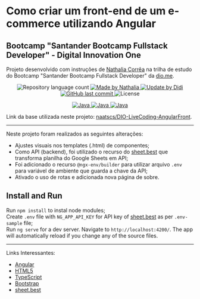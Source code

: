 # Como criar um front-end de um e-commerce utilizando Angular

## Bootcamp "Santander Bootcamp Fullstack Developer" - Digital Innovation One

Projeto desenvolvido com instruções de [Nathalia Corrêa] na trilha de estudo do Bootcamp "Santander Bootcamp Fullstack Developer" da [dio.me].

<p align="center">
	<img alt="Repository language count" src="https://img.shields.io/github/languages/count/didifive/DIO-LiveCoding-AngularFront">
	<a href="https://www.linkedin.com/in/nathalia-corr%C3%AAa-bb6a9414b/">
		<img alt="Made by Nathalia" src="https://img.shields.io/badge/made%20by-Nathalia-blue">
	</a>
	<a href="https://www.linkedin.com/in/luis-carlos-zancanela/">
		<img alt="Update by Didi" src="https://img.shields.io/badge/update%20by-Didi-green">
	</a>
	<a href="https://github.com/didifive/DIO-LiveCoding-AngularFront/commits/master">
		<img alt="GitHub last commit" src="https://img.shields.io/github/last-commit/didifive/DIO-LiveCoding-AngularFront?color=blue">
	</a>
	<img alt="License" src="https://img.shields.io/badge/license-MIT-brightgreen?color=blue">
</p>

<p align="center">
  <a href="https://angular.io/">
	  <img alt="Java" src="https://img.shields.io/static/v1?color=red&label=Dev&message=Angular&style=for-the-badge&logo=Angular">
	</a>
	<a href="https://www.typescriptlang.org/">
	  <img alt="Java" src="https://img.shields.io/static/v1?color=blue&label=Dev&message=TypeScript&style=for-the-badge&logo=TypeScript">
	</a>
  <a href="https://www.w3schools.com/html/">
	  <img alt="Java" src="https://img.shields.io/static/v1?color=red&label=Dev&message=HTML5&style=for-the-badge&logo=HTML5">
	</a>
</p>

Link da base utilizada neste projeto: [naatscs/DIO-LiveCoding-AngularFront](https://github.com/naatscs/DIO-LiveCoding-AngularFront).

---

Neste projeto foram realizados as seguintes alterações:

* Ajustes visuais nos templates (.html) de componentes;
* Como API (backend), foi utilizado o recurso do [sheet.best] que transforma planilha do Google Sheets em API;
* Foi adicionado o recurso `@ngx-env/builder` para utilizar arquivo `.env` para variável de ambiente que guarda a chave da API;
* Ativado o uso de rotas e adicionada nova página de sobre.

## Install and Run

Run `npm install` to instal node modules;  
Create `.env` file with `NG_APP_API_KEY` for API key of [sheet.best] as per `.env-sample` file;  
Run `ng serve` for a dev server. Navigate to `http://localhost:4200/`. The app will automatically reload if you change any of the source files.

---

Links Interessantes:

* [Angular]
* [HTML5]
* [TypeScript]
* [Bootstrap]
* [sheet.best]

[dio.me]: https://dio.me/
[Nathalia Corrêa]: https://www.linkedin.com/in/nathalia-corr%C3%AAa-bb6a9414b/
[didifive/DIO-LiveCoding-AngularFront]: https://github.com/didifive/DIO-LiveCoding-AngularFront
[HTML5]: https://www.w3schools.com/html/
[TypeScript]: https://www.typescriptlang.org/
[Bootstrap]: https://getbootstrap.com/
[Angular]: https://angular.io/
[sheet.best]: https://sheet.best/